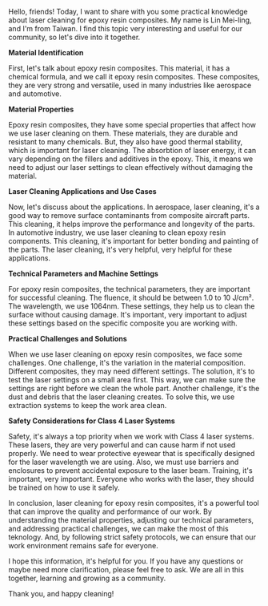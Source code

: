 Hello, friends! Today, I want to share with you some practical knowledge about laser cleaning for epoxy resin composites. My name is Lin Mei-ling, and I'm from Taiwan. I find this topic very interesting and useful for our community, so let's dive into it together.

**Material Identification**

First, let's talk about epoxy resin composites. This material, it has a chemical formula, and we call it epoxy resin composites. These composites, they are very strong and versatile, used in many industries like aerospace and automotive.

**Material Properties**

Epoxy resin composites, they have some special properties that affect how we use laser cleaning on them. These materials, they are durable and resistant to many chemicals. But, they also have good thermal stability, which is important for laser cleaning. The absorbtion of laser energy, it can vary depending on the fillers and additives in the epoxy. This, it means we need to adjust our laser settings to clean effectively without damaging the material.

**Laser Cleaning Applications and Use Cases**

Now, let's discuss about the applications. In aerospace, laser cleaning, it's a good way to remove surface contaminants from composite aircraft parts. This cleaning, it helps improve the performance and longevity of the parts. In automotive industry, we use laser cleaning to clean epoxy resin components. This cleaning, it's important for better bonding and painting of the parts. The laser cleaning, it's very helpful, very helpful for these applications.

**Technical Parameters and Machine Settings**

For epoxy resin composites, the technical parameters, they are important for successful cleaning. The fluence, it should be between 1.0 to 10 J/cm². The wavelength, we use 1064nm. These settings, they help us to clean the surface without causing damage. It's important, very important to adjust these settings based on the specific composite you are working with.

**Practical Challenges and Solutions**

When we use laser cleaning on epoxy resin composites, we face some challenges. One challenge, it's the variation in the material composition. Different composites, they may need different settings. The solution, it's to test the laser settings on a small area first. This way, we can make sure the settings are right before we clean the whole part. Another challenge, it's the dust and debris that the laser cleaning creates. To solve this, we use extraction systems to keep the work area clean.

**Safety Considerations for Class 4 Laser Systems**

Safety, it's always a top priority when we work with Class 4 laser systems. These lasers, they are very powerful and can cause harm if not used properly. We need to wear protective eyewear that is specifically designed for the laser wavelength we are using. Also, we must use barriers and enclosures to prevent accidental exposure to the laser beam. Training, it's important, very important. Everyone who works with the laser, they should be trained on how to use it safely.

In conclusion, laser cleaning for epoxy resin composites, it's a powerful tool that can improve the quality and performance of our work. By understanding the material properties, adjusting our technical parameters, and addressing practical challenges, we can make the most of this teknology. And, by following strict safety protocols, we can ensure that our work environment remains safe for everyone.

I hope this information, it's helpful for you. If you have any questions or maybe need more clarification, please feel free to ask. We are all in this together, learning and growing as a community.

Thank you, and happy cleaning!